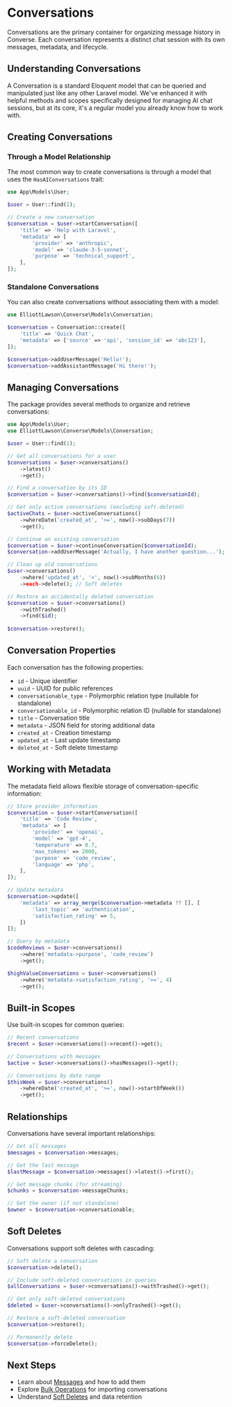 # Conversations

Conversations are the primary container for organizing message history in Converse. Each conversation represents a distinct chat session with its own messages, metadata, and lifecycle.

## Understanding Conversations

A Conversation is a standard Eloquent model that can be queried and manipulated just like any other Laravel model. We've enhanced it with helpful methods and scopes specifically designed for managing AI chat sessions, but at its core, it's a regular model you already know how to work with.

## Creating Conversations

### Through a Model Relationship

The most common way to create conversations is through a model that uses the `HasAIConversations` trait:

```php
use App\Models\User;

$user = User::find(1);

// Create a new conversation
$conversation = $user->startConversation([
    'title' => 'Help with Laravel',
    'metadata' => [
        'provider' => 'anthropic',
        'model' => 'claude-3-5-sonnet',
        'purpose' => 'technical_support',
    ],
]);
```

### Standalone Conversations

You can also create conversations without associating them with a model:

```php
use ElliottLawson\Converse\Models\Conversation;

$conversation = Conversation::create([
    'title' => 'Quick Chat',
    'metadata' => ['source' => 'api', 'session_id' => 'abc123'],
]);

$conversation->addUserMessage('Hello!');
$conversation->addAssistantMessage('Hi there!');
```

## Managing Conversations

The package provides several methods to organize and retrieve conversations:

```php
use App\Models\User;
use ElliottLawson\Converse\Models\Conversation;

$user = User::find(1);

// Get all conversations for a user
$conversations = $user->conversations()
    ->latest()
    ->get();

// Find a conversation by its ID
$conversation = $user->conversations()->find($conversationId);

// Get only active conversations (excluding soft-deleted)
$activeChats = $user->activeConversations()
    ->whereDate('created_at', '>=', now()->subDays(7))
    ->get();

// Continue an existing conversation
$conversation = $user->continueConversation($conversationId);
$conversation->addUserMessage('Actually, I have another question...');

// Clean up old conversations
$user->conversations()
    ->where('updated_at', '<', now()->subMonths(6))
    ->each->delete(); // Soft deletes

// Restore an accidentally deleted conversation
$conversation = $user->conversations()
    ->withTrashed()
    ->find($id);
    
$conversation->restore();
```

## Conversation Properties

Each conversation has the following properties:

- `id` - Unique identifier
- `uuid` - UUID for public references
- `conversationable_type` - Polymorphic relation type (nullable for standalone)
- `conversationable_id` - Polymorphic relation ID (nullable for standalone)
- `title` - Conversation title
- `metadata` - JSON field for storing additional data
- `created_at` - Creation timestamp
- `updated_at` - Last update timestamp
- `deleted_at` - Soft delete timestamp

## Working with Metadata

The metadata field allows flexible storage of conversation-specific information:

```php
// Store provider information
$conversation = $user->startConversation([
    'title' => 'Code Review',
    'metadata' => [
        'provider' => 'openai',
        'model' => 'gpt-4',
        'temperature' => 0.7,
        'max_tokens' => 2000,
        'purpose' => 'code_review',
        'language' => 'php',
    ],
]);

// Update metadata
$conversation->update([
    'metadata' => array_merge($conversation->metadata ?? [], [
        'last_topic' => 'authentication',
        'satisfaction_rating' => 5,
    ])
]);

// Query by metadata
$codeReviews = $user->conversations()
    ->where('metadata->purpose', 'code_review')
    ->get();

$highValueConversations = $user->conversations()
    ->where('metadata->satisfaction_rating', '>=', 4)
    ->get();
```

## Built-in Scopes

Use built-in scopes for common queries:

```php
// Recent conversations
$recent = $user->conversations()->recent()->get();

// Conversations with messages
$active = $user->conversations()->hasMessages()->get();

// Conversations by date range
$thisWeek = $user->conversations()
    ->whereDate('created_at', '>=', now()->startOfWeek())
    ->get();
```

## Relationships

Conversations have several important relationships:

```php
// Get all messages
$messages = $conversation->messages;

// Get the last message
$lastMessage = $conversation->messages()->latest()->first();

// Get message chunks (for streaming)
$chunks = $conversation->messageChunks;

// Get the owner (if not standalone)
$owner = $conversation->conversationable;
```

## Soft Deletes

Conversations support soft deletes with cascading:

```php
// Soft delete a conversation
$conversation->delete();

// Include soft-deleted conversations in queries
$allConversations = $user->conversations()->withTrashed()->get();

// Get only soft-deleted conversations
$deleted = $user->conversations()->onlyTrashed()->get();

// Restore a soft-deleted conversation
$conversation->restore();

// Permanently delete
$conversation->forceDelete();
```



## Next Steps

- Learn about [Messages](/guide/messages) and how to add them
- Explore [Bulk Operations](/guide/bulk-operations) for importing conversations
- Understand [Soft Deletes](/guide/soft-deletes) and data retention 